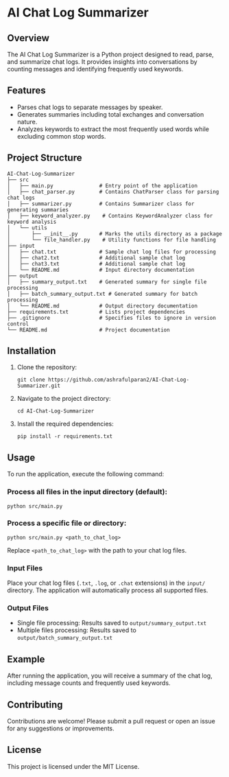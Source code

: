 # AI Chat Log Summarizer

## Overview
The AI Chat Log Summarizer is a Python project designed to read, parse, and summarize chat logs. It provides insights into conversations by counting messages and identifying frequently used keywords.

## Features
- Parses chat logs to separate messages by speaker.
- Generates summaries including total exchanges and conversation nature.
- Analyzes keywords to extract the most frequently used words while excluding common stop words.

## Project Structure
```
AI-Chat-Log-Summarizer
├── src
│   ├── main.py               # Entry point of the application
│   ├── chat_parser.py        # Contains ChatParser class for parsing chat logs
│   ├── summarizer.py         # Contains Summarizer class for generating summaries
│   ├── keyword_analyzer.py    # Contains KeywordAnalyzer class for keyword analysis
│   └── utils
│       ├── __init__.py       # Marks the utils directory as a package
│       └── file_handler.py    # Utility functions for file handling
├── input
│   ├── chat.txt              # Sample chat log files for processing
│   ├── chat2.txt             # Additional sample chat log
│   ├── chat3.txt             # Additional sample chat log
│   └── README.md             # Input directory documentation
├── output
│   ├── summary_output.txt    # Generated summary for single file processing
│   ├── batch_summary_output.txt # Generated summary for batch processing
│   └── README.md             # Output directory documentation
├── requirements.txt          # Lists project dependencies
├── .gitignore                # Specifies files to ignore in version control
└── README.md                 # Project documentation
```

## Installation
1. Clone the repository:
   ```
   git clone https://github.com/ashrafulparan2/AI-Chat-Log-Summarizer.git
   ```
2. Navigate to the project directory:
   ```
   cd AI-Chat-Log-Summarizer
   ```
3. Install the required dependencies:
   ```
   pip install -r requirements.txt
   ```

## Usage
To run the application, execute the following command:

### Process all files in the input directory (default):
```
python src/main.py
```

### Process a specific file or directory:
```
python src/main.py <path_to_chat_log>
```
Replace `<path_to_chat_log>` with the path to your chat log files.

### Input Files
Place your chat log files (`.txt`, `.log`, or `.chat` extensions) in the `input/` directory. The application will automatically process all supported files.

### Output Files
- Single file processing: Results saved to `output/summary_output.txt`
- Multiple files processing: Results saved to `output/batch_summary_output.txt`

## Example
After running the application, you will receive a summary of the chat log, including message counts and frequently used keywords.

## Contributing
Contributions are welcome! Please submit a pull request or open an issue for any suggestions or improvements.

## License
This project is licensed under the MIT License.